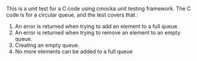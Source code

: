 This is a unit test for a C code using cmocka unit testing framework.
The C code is for a circular queue, and the test covers that :
1. An error is returned when trying to add an element to a full queue.
1. An error is returned when trying to remove an element to an empty queue.
1. Creating an empty queue.
1. No more elements can be added to a full queue
